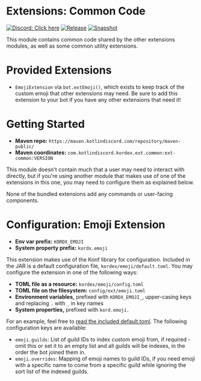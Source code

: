 # Extensions: Common Code

[![Discord: Click here](https://img.shields.io/static/v1?label=Discord&message=Click%20here&color=7289DA&style=for-the-badge&logo=discord)](https://discord.gg/gjXqqCS) [![Release](https://img.shields.io/nexus/r/com.kotlindiscord.kordex.ext.common/ext-common?nexusVersion=3&logo=gradle&color=blue&label=Release&server=https%3A%2F%2Fmaven.kotlindiscord.com&style=for-the-badge)](https://maven.kotlindiscord.com/#browse/browse:maven-releases:ext.common%2Fext-common) [![Snapshot](https://img.shields.io/nexus/s/com.kotlindiscord.kordex.ext.common/ext-common?logo=gradle&color=orange&label=Snapshot&server=https%3A%2F%2Fmaven.kotlindiscord.com&style=for-the-badge)](https://maven.kotlindiscord.com/#browse/browse:maven-snapshots:ext.common%2Fext-common)

This module contains common code shared by the other extensions modules, as well as some common utility extensions.

# Provided Extensions

* `EmojiExtension` via `bot.extEmoji()`, which exists to keep track of the custom emoji that other extensions may need.
  Be sure to add this extension to your bot if you have any other extensions that need it!

# Getting Started

* **Maven repo:** `https://maven.kotlindiscord.com/repository/maven-public/`
* **Maven coordinates:** `com.kotlindiscord.kordex.ext.common:ext-common:VERSION`

This module doesn't contain much that a user may need to interact with directly, but if you're using another module
that makes use of one of the extensions in this one, you may need to configure them as explained below.

None of the bundled extensions add any commands or user-facing components.

# Configuration: Emoji Extension

* **Env var prefix:** `KORDX_EMOJI`
* **System property prefix:** `kordx.emoji`

This extension makes use of the Konf library for configuration. Included in the JAR is a default configuration file,
`kordex/emoji/default.toml`. You may configure the extension in one of the following ways:

* **TOML file as a resource:** `kordex/emoji/config.toml`
* **TOML file on the filesystem:** `config/ext/emoji.toml`
* **Environment variables,** prefixed with `KORDX_EMOJI_`, upper-casing keys and replacing `.` with `_` in key names
* **System properties,** prefixed with `kord.emoji.`

For an example, feel free to [read the included default.toml](src/main/resources/kordex/emoji/default.toml). The
following configuration keys are available:

* `emoji.guilds`: List of guild IDs to index custom emoji from, if required - omit this or set it to an empty list and all guilds will be indexes, in the order the bot joined them in.
* `emoji.overrides`: Mapping of emoji names to guild IDs, if you need emoji with a specific name to come from a specific guild while ignoring the sort list of the indexed guilds.
